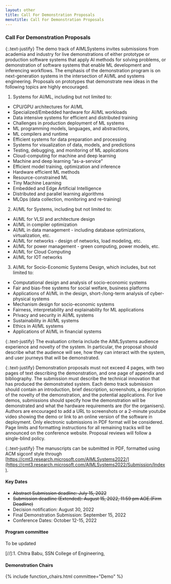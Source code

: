 ```yaml
---
layout: other
title: Call For Demonstration Proposals
menutitle: Call For Demonstration Proposals
---
```



### Call For Demonstration Proposals

{:.text-justify}
The demo track of AIMLSystems invites submissions from academia and industry for live demonstrations of either prototype or production software systems that apply AI methods for solving problems, or demonstration of software systems that enable ML development and inferencing workflows. The emphasis of the demonstration program is on next-generation systems in the intersection of AI/ML and systems engineering. Proposals on prototypes that demonstrate new ideas in the following topics are highly encouraged.

1. Systems for AI/ML, including but not limited to: 
  * CPU/GPU architectures for AI/ML
  * Specialized/Embedded hardware for AI/ML workloads
  * Data intensive systems for efficient and distributed training
  * Challenges in production deployment of ML systems
  * ML programming models, languages, and abstractions,
  * ML compilers and runtime
  * Efficient systems for data preparation and processing
  * Systems for visualization of data, models, and predictions
  * Testing, debugging, and monitoring of ML applications
  * Cloud-computing for machine and deep learning
  * Machine and deep learning “as-a-service”
  * Efficient model training, optimization and inference
  * Hardware efficient ML methods
  * Resource-constrained ML
  * Tiny Machine Learning
  * Embedded and Edge Artificial Intelligence
  * Distributed and parallel learning algorithms
  * MLOps (data collection, monitoring and re-training)

2. AI/ML for Systems, including but not limited to: 
  * AI/ML for VLSI and architecture design
  * AI/ML in compiler optimization
  * AI/ML in data management - including database optimizations, virtualization, etc.
  * AI/ML for networks - design of networks, load modeling, etc.
  * AI/ML for power management - green computing, power models, etc.
  * AI/ML for Cloud Computing
  * AI/ML for IOT networks

3. AI/ML for Socio-Economic Systems Design, which includes, but not limited to: 
  * Computational design and analysis of socio-economic systems
  * Fair and bias-free systems for social welfare, business platforms
  * Applications of AI/ML in the design, short-/long-term analysis of cyber-physical systems
  * Mechanism design for socio-economic systems
  * Fairness, interpretability and explainability for ML applications
  * Privacy and security in AI/ML systems
  * Sustainability in AI/ML systems
  * Ethics in AI/ML systems
  * Applications of AI/ML in financial systems


{:.text-justify}
The evaluation criteria include the AIMLSystems audience experience and novelty of the system. In particular, the proposal should describe what the audience will see, how they can interact with the system, and user journeys that will be demonstrated.

{:.text-justify}
Demonstration proposals must not exceed 4 pages, with two pages of text describing the demonstration, and one page of appendix and bibliography. The submission must describe the technical innovation that has produced the demonstrated system. Each demo track submission should contain an introduction, brief description, screenshots, a description of the novelty of the demonstration, and the potential applications. For live demos, submissions should specify how the demonstration will be demonstrated and what the hardware requirements are (for the organisers). Authors are encouraged to add a URL to screenshots or a 2-minute youtube video showing the demo or link to an online version of the software in deployment. Only electronic submissions in PDF format will be considered. Page limits and formatting instructions for all remaining tracks will be announced on the conference website. Proposal reviews will follow a single-blind policy. 

{:.text-justify}
The manuscripts can be submitted in PDF, formatted using ACM sigconf style through [https://cmt3.research.microsoft.com/AIMLSystems2022/](https://cmt3.research.microsoft.com/AIMLSystems2022/Submission/Index).


#### Key Dates
* ~~Abstract Submission deadline: July 15, 2022~~
* ~~Submission deadline (Extended): August 15, 2022, 11:59 pm AOE.(Firm Deadline)~~
* Decision notification: August 30, 2022
* Final Demonstration Submission: September 15, 2022
* Conference Dates: October 12-15, 2022

#### Program committee
To be updated 

[//]:1. Chitra Babu, SSN College of Engineering,

#### Demonstration Chairs
{% include function_chairs.html committee="Demo" %}
